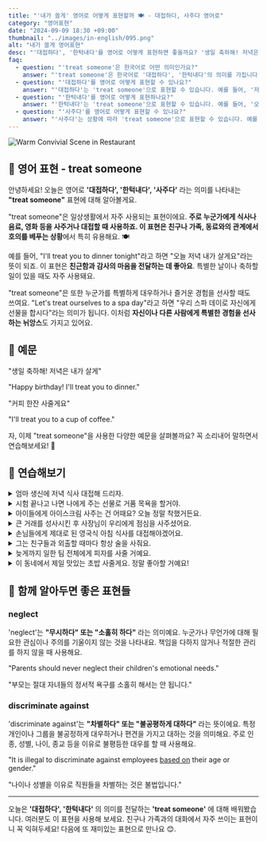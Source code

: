 ```yaml
---
title: "'내가 쏠게' 영어로 어떻게 표현할까 🍽️ - 대접하다, 사주다 영어로"
category: "영어표현"
date: "2024-09-09 18:30 +09:00"
thumbnail: "../images/in-english/095.png"
alt: "내가 쏠게 영어표현"
desc: "'대접하다', '한턱내다'를 영어로 어떻게 표현하면 좋을까요? '생일 축하해! 저녁은 내가 살게', '커피 한잔 사줄게요' 등을 영어로 표현하는 법을 배워봅시다. 다양한 예문을 통해서 연습하고 본인의 표현으로 만들어 보세요."
faq:
  - question: "'treat someone'은 한국어로 어떤 의미인가요?"
    answer: "'treat someone'은 한국어로 '대접하다', '한턱내다'의 의미를 가집니다. 주로 누군가에게 식사나 음료, 영화 등을 사주거나 대접할 때 사용합니다."
  - question: "'대접하다'를 영어로 어떻게 표현할 수 있나요?"
    answer: "'대접하다'는 'treat someone'으로 표현할 수 있습니다. 예를 들어, '저녁 식사를 대접할게요'는 'I'll treat you to dinner'로 말할 수 있습니다."
  - question: "'한턱내다'를 영어로 어떻게 표현하나요?"
    answer: "'한턱내다'는 'treat someone'으로 표현할 수 있습니다. 예를 들어, '오늘은 내가 한턱낼게'는 'I'll treat you today'로 말할 수 있습니다."
  - question: "'사주다'를 영어로 어떻게 표현할 수 있나요?"
    answer: "'사주다'는 상황에 따라 'treat someone'으로 표현할 수 있습니다. 예를 들어, '커피 한잔 사줄게'는 'I'll treat you to a cup of coffee'로 말할 수 있습니다."
---
```


![Warm Convivial Scene in Restaurant](../images/in-english/095-1.avif)

## 🌟 영어 표현 - treat someone

안녕하세요! 오늘은 영어로 **'대접하다', '한턱내다', '사주다'** 라는 의미를 나타내는 **"treat someone"** 표현에 대해 알아볼게요.

"treat someone"은 일상생활에서 자주 사용되는 표현이에요. **주로 누군가에게 식사나 음료, 영화 등을 사주거나 대접할 때 사용하죠. 이 표현은 친구나 가족, 동료와의 관계에서 호의를 베푸는 상황**에서 특히 유용해요. 🍽️

예를 들어, "I'll treat you to dinner tonight"라고 하면 "오늘 저녁 내가 살게요"라는 뜻이 되죠. 이 표현은 **친근함과 감사의 마음을 전달하는 데 좋아요**. 특별한 날이나 축하할 일이 있을 때도 자주 사용돼요.

"treat someone"은 또한 누군가를 특별하게 대우하거나 즐거운 경험을 선사할 때도 쓰여요. "Let's treat ourselves to a spa day"라고 하면 "우리 스파 데이로 자신에게 선물을 합시다"라는 의미가 됩니다. 이처럼 **자신이나 다른 사람에게 특별한 경험을 선사하는 뉘앙스**도 가지고 있어요.

<div 
  data-inline-banner="🎉 새해에는 스픽 AI와 함께 영어 공부하자" 
  data-inline-banner-subtext="설날 특별 할인으로 최대 70% 할인! (~2/3)" 
  data-inline-banner-link="https://app.usespeak.com/kr-ko/sale/kr-affiliate-special/?ref=engple-inline"
  data-inline-banner-caption="해당 링크를 통해 구매시 일정액의 수수료를 지급받습니다.">
</div>

## 📖 예문

"생일 축하해! 저녁은 내가 살게"

"Happy birthday! I'll treat you to dinner."

"커피 한잔 사줄게요"

"I'll treat you to a cup of coffee."

자, 이제 "treat someone"을 사용한 다양한 예문을 살펴볼까요? 꼭 소리내어 말하면서 연습해보세요! 🎉

## 💬 연습해보기

<details>
<summary>엄마 생신에 저녁 식사 대접해 드리자.</summary>
<span>Let's treat Mom to dinner for her birthday.</span>
</details>

<details>
<summary>시험 끝나고 나면 나에게 주는 선물로 거품 목욕을 할거야.</summary>
<span>After the exam, I'm gonna treat myself to a nice bubble bath.</span>
</details>

<details>
<summary>아이들에게 아이스크림 사주는 건 어때요? 오늘 정말 착했거든요.</summary>
<span>How about we treat the kids to ice cream? They've been so good today.</span>
</details>

<details>
<summary>큰 거래를 성사시킨 후 사장님이 우리에게 점심을 사주셨어요.</summary>
<span>My boss treated us to lunch after we closed the big deal.</span>
</details>

<details>
<summary>손님들에게 제대로 된 영국식 아침 식사를 대접해야겠어요.</summary>
<span>We should treat our guests to a proper English breakfast.</span>
</details>

<details>
<summary>그는 친구들과 외출할 때마다 항상 술을 사줘요.</summary>
<span>He always treats his friends to drinks when they go out.</span>
</details>

<details>
<summary>늦게까지 일한 팀 전체에게 피자를 사줄 거예요.</summary>
<span>We're treating the whole team to pizza for working late.</span>
</details>

<details>
<summary>이 동네에서 제일 맛있는 초밥 사줄게요. 정말 좋아할 거예요!</summary>
<span>I'm gonna treat you to the best sushi in town. You're gonna love it!</span>
</details>

## 🤝 함께 알아두면 좋은 표현들

### neglect

'neglect'는 **"무시하다" 또는 "소홀히 하다"** 라는 의미예요. 누군가나 무언가에 대해 필요한 관심이나 주의를 기울이지 않는 것을 나타내요. 책임을 다하지 않거나 적절한 관리를 하지 않을 때 사용해요.

"Parents should never neglect their children's emotional needs."

"부모는 절대 자녀들의 정서적 욕구를 소홀히 해서는 안 됩니다."

### discriminate against

'discriminate against'는 **"차별하다" 또는 "불공평하게 대하다"** 라는 뜻이에요. 특정 개인이나 그룹을 불공정하게 대우하거나 편견을 가지고 대하는 것을 의미해요. 주로 인종, 성별, 나이, 종교 등을 이유로 불평등한 대우를 할 때 사용해요.

"It is illegal to discriminate against employees [based on](/blog/in-english/272.based-on/) their age or gender."

"나이나 성별을 이유로 직원들을 차별하는 것은 불법입니다."

---

오늘은 **'대접하다', '한턱내다'** 의 의미를 전달하는 **'treat someone'** 에 대해 배워봤습니다. 여러분도 이 표현을 사용해 보세요. 친구나 가족과의 대화에서 자주 쓰이는 표현이니 꼭 익혀두세요! 다음에 또 재미있는 표현으로 만나요 😊.
